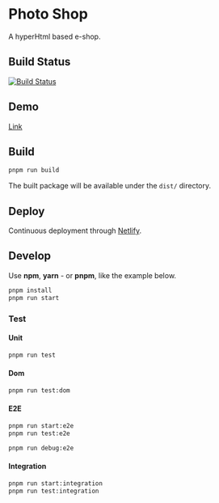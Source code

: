 # Photo Shop

A hyperHtml based e-shop.

## Build Status

[![Build Status](https://travis-ci.com/perjo927/photo-shop.svg?branch=master)](https://travis-ci.com/perjo927/photo-shop)

## Demo

[Link](https://photo-shop.netlify.com/)

## Build

```bash
pnpm run build
```

The built package will be available under the `dist/` directory.

## Deploy

Continuous deployment through [Netlify](https://app.netlify.com).

## Develop

Use **npm**, **yarn** - or **pnpm**, like the example below.

```bash
pnpm install
pnpm run start
```

### Test

#### Unit

```bash
pnpm run test
```

#### Dom

```bash
pnpm run test:dom
```

#### E2E

```bash
pnpm run start:e2e
pnpm run test:e2e
```

```bash
pnpm run debug:e2e
```

#### Integration

```bash
pnpm run start:integration
pnpm run test:integration
```
